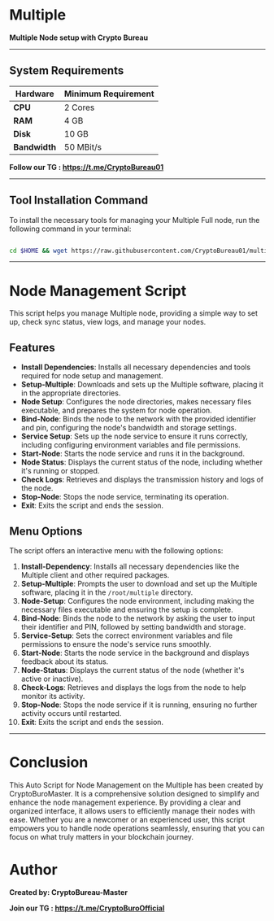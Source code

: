 # Multiple

**Multiple Node setup with Crypto Bureau**
_____________________________________________________________________________________________________________________________

## System Requirements

| **Hardware** | **Minimum Requirement** |
|--------------|-------------------------|
| **CPU**      | 2 Cores                 |
| **RAM**      | 4 GB                    |
| **Disk**     | 10 GB                   |
| **Bandwidth**| 50 MBit/s               |



**Follow our TG : https://t.me/CryptoBureau01**

______________________________________________________________________________________________________________________________

## Tool Installation Command

To install the necessary tools for managing your Multiple Full node, run the following command in your terminal:


```bash

cd $HOME && wget https://raw.githubusercontent.com/CryptoBureau01/multiple/main/multiple.sh && chmod +x multiple.sh && ./multiple.sh
```


______________________________________________________________________________________________________________________________

# Node Management Script

This script helps you manage Multiple node, providing a simple way to set up, check sync status, view logs, and manage your nodes.


## Features
- **Install Dependencies**: Installs all necessary dependencies and tools required for node setup and management.
- **Setup-Multiple**: Downloads and sets up the Multiple software, placing it in the appropriate directories.
- **Node Setup**: Configures the node directories, makes necessary files executable, and prepares the system for node operation.
- **Bind-Node**: Binds the node to the network with the provided identifier and pin, configuring the node's bandwidth and storage settings.
- **Service Setup**: Sets up the node service to ensure it runs correctly, including configuring environment variables and file permissions.
- **Start-Node**: Starts the node service and runs it in the background.
- **Node Status**: Displays the current status of the node, including whether it's running or stopped.
- **Check Logs**: Retrieves and displays the transmission history and logs of the node.
- **Stop-Node**: Stops the node service, terminating its operation.
- **Exit**: Exits the script and ends the session.

## Menu Options
The script offers an interactive menu with the following options:
1. **Install-Dependency**: Installs all necessary dependencies like the Multiple client and other required packages.
2. **Setup-Multiple**: Prompts the user to download and set up the Multiple software, placing it in the `/root/multiple` directory.
3. **Node-Setup**: Configures the node environment, including making the necessary files executable and ensuring the setup is complete.
4. **Bind-Node**: Binds the node to the network by asking the user to input their identifier and PIN, followed by setting bandwidth and storage.
5. **Service-Setup**: Sets the correct environment variables and file permissions to ensure the node's service runs smoothly.
6. **Start-Node**: Starts the node service in the background and displays feedback about its status.
7. **Node-Status**: Displays the current status of the node (whether it's active or inactive).
8. **Check-Logs**: Retrieves and displays the logs from the node to help monitor its activity.
9. **Stop-Node**: Stops the node service if it is running, ensuring no further activity occurs until restarted.
10. **Exit**: Exits the script and ends the session.



______________________________________________________________________________________________________________________________

# Conclusion
This Auto Script for Node Management on the Multiple has been created by CryptoBuroMaster. It is a comprehensive solution designed to simplify and enhance the node management experience. By providing a clear and organized interface, it allows users to efficiently manage their nodes with ease. Whether you are a newcomer or an experienced user, this script empowers you to handle node operations seamlessly, ensuring that you can focus on what truly matters in your blockchain journey.

# Author
**Created by: CryptoBureau-Master**

**Join our TG : https://t.me/CryptoBuroOfficial**
